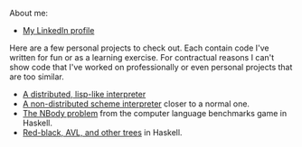 About me:
* [My LinkedIn profile](https://www.linkedin.com/in/scott-mcguire-2a7081b)

Here are a few personal projects to check out.  Each contain code I've written
for fun or as a learning exercise.  For contractual reasons I can't
show code that I've worked on professionally or even personal projects
that are too similar.
* [A distributed, lisp-like interpreter](https://github.com/abstractionlair/delicious)
* [A non-distributed scheme interpreter](https://github.com/abstractionlair/scheme3) closer to a normal one.
* [The NBody problem](https://github.com/abstractionlair/NBody) from the computer language benchmarks game in Haskell.
* [Red-black, AVL, and other trees](https://github.com/abstractionlair/Trees) in Haskell.

